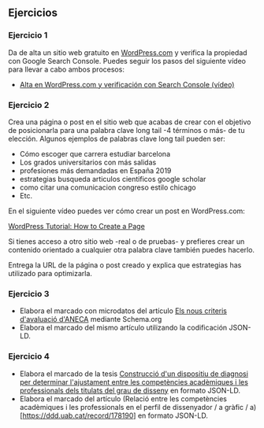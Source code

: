 ## Ejercicios
### Ejercicio 1
Da de alta un sitio web gratuito en [WordPress.com](https://es.wordpress.com/) y verifica la propiedad con Google Search Console. Puedes seguir los pasos del siguiente vídeo para llevar a cabo ambos procesos:
* [Alta en WordPress.com y verificación con Search Console (vídeo)](https://www.dropbox.com/s/mw6vqvs9qsl7hfj/wordpress.com1de2.mp4?dl=0)
### Ejercicio 2
Crea una página o post en el sitio web que acabas de crear con el objetivo de posicionarla para una palabra clave long tail -4 términos o más- de tu elección. Algunos ejemplos de palabras clave long tail pueden ser:

* Cómo escoger que carrera estudiar barcelona
* Los grados universitarios con más salidas
* profesiones más demandadas en España 2019
* estrategias busqueda articulos cientificos google scholar
* como citar una comunicacion congreso estilo chicago
* Etc.

En el siguiente vídeo puedes ver cómo crear un post en WordPress.com:

[WordPress Tutorial: How to Create a Page](https://youtu.be/mCfuh5bCOwM)

Si tienes acceso a otro sitio web -real o de pruebas- y prefieres crear un contenido orientado a cualquier otra palabra clave también puedes hacerlo.

Entrega la URL de la página o post creado y explica que estrategias has utilizado para optimizarla.

### Ejercicio 3
* Elabora el marcado con microdatos del artículo [Els nous criteris d'avaluació d'ANECA](http://blogs.uab.cat/bibliotecainformacions/2019/04/30/els-nous-criteris-davaluacio-daneca-core-raul/) mediante Schema.org
* Elabora el marcado del mismo artículo utilizando la codificación JSON-LD.

### Ejercicio 4
* Elabora el marcado de la tesis [Construcció d'un dispositiu de diagnosi per determinar l'ajustament entre les competències acadèmiques i les professionals dels titulats del grau de disseny](https://hdl.handle.net/10803/665172) en formato JSON-LD.
* Elabora el marcado del artículo (Relació entre les competències acadèmiques i les professionals en el perfil de dissenyador / a gràfic / a)[https://ddd.uab.cat/record/178190] en formato JSON-LD.
